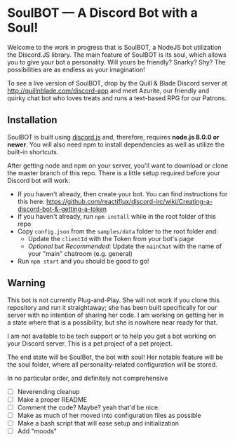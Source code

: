 # SoulBOT — A Discord Bot with a Soul!

Welcome to the work in progress that is SoulBOT, a NodeJS bot utilization the Discord.JS library.  The main feature of SoulBOT is its soul, which allows you to give your bot a personality.  Will yours be friendly?  Snarky?  Shy?  The possibilities are as endless as your imagination!

To see a live version of SoulBOT, drop by the Quill & Blade Discord server at http://quillnblade.com/discord-app and meet Azurite, our friendly and quirky chat bot who loves treats and runs a text-based RPG for our Patrons.

## Installation

SoulBOT is built using [discord.js](https://github.com/hydrabolt/discord.js/) and, therefore, requires **node.js 8.0.0 or newer**.  You will also need npm to install dependencies as well as utilize the built-in shortcuts.

After getting node and npm on your server, you'll want to download or clone the master branch of this repo.  There is a little setup required before your Discord bot will work:

- If you haven't already, then create your bot.  You can find instructions for this here: https://github.com/reactiflux/discord-irc/wiki/Creating-a-discord-bot-&-getting-a-token
- If you haven't already, run `npm install` while in the root folder of this repo
- Copy `config.json` from the `samples/data` folder to the root folder and:
  - Update the `clientId` with the Token from your bot's page
  - *Optional but Recommended*: Update the `mainChat` with the name of your "main" chatroom (e.g. general)
- Run `npm start` and you should be good to go!

## Warning

This bot is not currently Plug-and-Play.  She will not work if you clone this repository and run it straightaway; she has been built specifically for our server with no intention of sharing her code.  I am working on getting her in a state where that is a possibility, but she is nowhere near ready for that.

I am not available to be tech support or to help you get a bot working on your Discord server.  This is a pet project of a pet project.

The end state will be SoulBot, the bot with soul!  Her notable feature will be the soul folder, where all personality-related configuration will be stored.

In no particular order, and definitely not comprehensive
- [ ] Neverending cleanup
- [ ] Make a proper README
- [ ] Comment the code?  Maybe?  yeah that'd be nice.
- [ ] Make as much of her moved into configuration files as possible
- [ ] Make a bash script that will ease setup and initialization
- [ ] Add "moods"
